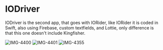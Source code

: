 # IODriver

IODriver is the second app, that goes with IORider, like IORider it is coded in Swift, also using Firebase, custom textfields, and Lottie, only difference is that this one doesn't include Kingfisher.

![IMG-4400](https://user-images.githubusercontent.com/30527861/60423066-9de38980-9bed-11e9-8a0c-52ce1cfc2583.JPG)
![IMG-4401](https://user-images.githubusercontent.com/30527861/60423078-a50a9780-9bed-11e9-8bc0-66129e35889a.JPG)
![IMG-4355](https://user-images.githubusercontent.com/30527861/60423167-de430780-9bed-11e9-8b0e-3919331bb480.png)
